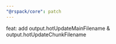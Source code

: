 ```yaml
---
"@rspack/core": patch
---
```


feat: add output.hotUpdateMainFilename & output.hotUpdateChunkFilename
